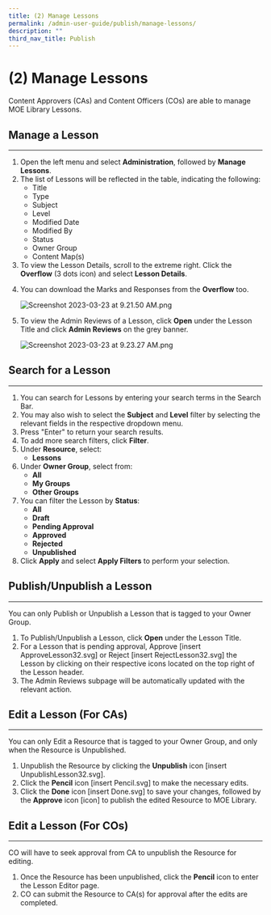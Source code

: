 ```yaml
---
title: (2) Manage Lessons
permalink: /admin-user-guide/publish/manage-lessons/
description: ""
third_nav_title: Publish
---
```

<h1 id="-2-manage-lessons">(2) Manage Lessons</h1>
<p>Content Approvers (CAs) and Content Officers (COs) are able to manage MOE Library Lessons.</p>
<h2 id="manage-a-lesson">Manage a Lesson</h2>
<hr>
<ol>
<li>Open the left menu and select <strong>Administration</strong>, followed by <strong>Manage Lessons</strong>.</li>
<li>The list of Lessons will be reflected in the table, indicating the following:<ul>
<li>Title</li>
<li>Type</li>
<li>Subject</li>
<li>Level</li>
<li>Modified Date</li>
<li>Modified By</li>
<li>Status</li>
<li>Owner Group</li>
<li>Content Map(s)</li>
</ul>
</li>
<li>To view the Lesson Details, scroll to the extreme right. Click the <strong>Overflow</strong> (3 dots icon) and select <strong>Lesson Details</strong>.</li>
<li><p>You can download the Marks and Responses from the <strong>Overflow</strong> too.</p>
<p> <img alt="Screenshot 2023-03-23 at 9.21.50 AM.png" src="https://s3-us-west-2.amazonaws.com/secure.notion-static.com/fee2550d-96ad-4e4e-9831-75ad2209866d/Screenshot_2023-03-23_at_9.21.50_AM.png"></p>
</li>
<li><p>To view the Admin Reviews of a Lesson, click <strong>Open</strong> under the Lesson Title and click <strong>Admin Reviews</strong> on the grey banner.</p>
<p> <img alt="Screenshot 2023-03-23 at 9.23.27 AM.png" src="https://s3-us-west-2.amazonaws.com/secure.notion-static.com/56b2a244-57d2-4a88-b79a-ea6e2a6d842b/Screenshot_2023-03-23_at_9.23.27_AM.png"></p>
</li>
</ol>
<h2 id="search-for-a-lesson">Search for a Lesson</h2>
<hr>
<ol>
<li>You can search for Lessons by entering your search terms in the Search Bar. </li>
<li>You may also wish to select the <strong>Subject</strong> and <strong>Level</strong> filter by selecting the relevant fields in the respective dropdown menu.</li>
<li>Press "Enter" <em></em>to return your search results.</li>
<li>To add more search filters, click <strong>Filter</strong>. </li>
<li>Under <strong>Resource</strong>, select:<ul>
<li><strong>Lessons</strong></li>
</ul>
</li>
<li>Under <strong>Owner Group</strong>, select from:<ul>
<li><strong>All</strong></li>
<li><strong>My Groups</strong></li>
<li><strong>Other Groups</strong></li>
</ul>
</li>
<li>You can filter the Lesson by <strong>Status</strong>:<ul>
<li><strong>All</strong></li>
<li><strong>Draft</strong></li>
<li><strong>Pending Approval</strong></li>
<li><strong>Approved</strong></li>
<li><strong>Rejected</strong></li>
<li><strong>Unpublished</strong></li>
</ul>
</li>
<li>Click <strong>Apply</strong> and select <strong>Apply Filters</strong> to perform your selection.</li>
</ol>
<h2 id="publish-unpublish-a-lesson">Publish/Unpublish a Lesson</h2>
<hr>
<p>You can only Publish or Unpublish a Lesson that is tagged to your Owner Group.</p>
<ol>
<li>To Publish/Unpublish a Lesson, click <strong>Open</strong> under the Lesson Title. </li>
<li>For a Lesson that is pending approval, Approve [insert ApproveLesson32.svg] or Reject [insert RejectLesson32.svg] the Lesson by clicking on their respective icons located on the top right of the Lesson header.</li>
<li>The Admin Reviews subpage will be automatically updated with the relevant action. </li>
</ol>
<h2 id="edit-a-lesson-for-cas-">Edit a Lesson (For CAs)</h2>
<hr>
<p>You can only Edit a Resource that is tagged to your Owner Group, and only when the Resource is Unpublished.</p>
<ol>
<li>Unpublish the Resource by clicking the <strong>Unpublish</strong> icon [insert UnpublishLesson32.svg].</li>
<li>Click the <strong>Pencil</strong> icon [insert Pencil.svg] to make the necessary edits.</li>
<li>Click the <strong>Done</strong> icon [insert Done.svg] to save your changes, followed by the <strong>Approve</strong> icon [icon] to publish the edited Resource to MOE Library.</li>
</ol>
<h2 id="edit-a-lesson-for-cos-">Edit a Lesson (For COs)</h2>
<hr>
<p>CO will have to seek approval from CA to unpublish the Resource for editing. </p>
<ol>
<li>Once the Resource has been unpublished, click the <strong>Pencil</strong> icon to enter the Lesson Editor page.</li>
<li>CO can submit the Resource to CA(s) for approval after the edits are completed.</li>
</ol>